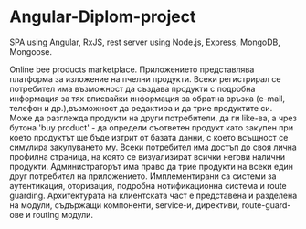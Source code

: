 # Angular-Diplom-project
SPA using Angular, RxJS, rest server using Node.js, Express, MongoDB, Mongoose.

Online bee products marketplace.
Приложението представлява платформа за изложение на пчелни продукти. Всеки регистрирал се потребител има възможност да създава продукти с подробна информация за тях вписвайки информация за обратна връзка (e-mail, телефон и др.),възможност да редактира и да трие продуктите си. Може да разглежда продукти на други потребители, да ги like-ва, а чрез бутона 'buy product' - да определи съответен продукт като закупен при което продуктът ще бъде изтрит от базата данни, с което всъщност се симулира закупуването му. Всеки потребител има достъп до своя лична профилна страница, на която се визуализират всички негови налични продукти. Администраторът има право да трие продукти на всеки един друг потребител на приложението. Имплементирани са системи за аутентикация, оторизация, подробна нотификационна система и route guarding. Архитектурата на клиентската част е представена и разделена на модули, съдържащи компоненти, service-и, директиви, route-guard-ове и routing модули. 
